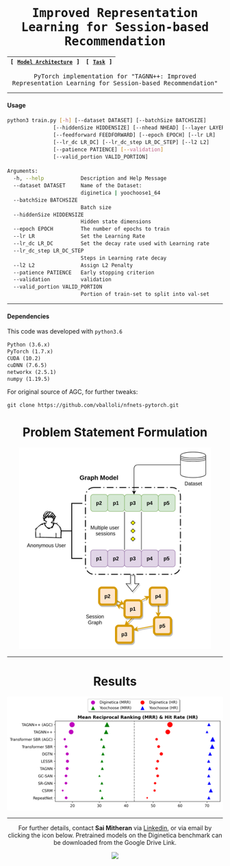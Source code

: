 
<div align="center">

<samp>
     
# Improved Representation Learning for Session-based Recommendation

    

| **[ [```Model Architecture```](<assets/TAGNN++.png>) ]** | **[ [```Task```](<assets/SBR_Task.png>) ]** 
|:-------------------:|:-------------------:|

  PyTorch implementation for "TAGNN++: Improved Representation Learning for Session-based Recommendation"
 

---
   
</div>  
     
#### Usage     
     
```bash
python3 train.py [-h] [--dataset DATASET] [--batchSize BATCHSIZE]
               [--hiddenSize HIDDENSIZE] [--nhead NHEAD] [--layer LAYER]
               [--feedforward FEEDFORWARD] [--epoch EPOCH] [--lr LR]
               [--lr_dc LR_DC] [--lr_dc_step LR_DC_STEP] [--l2 L2]
               [--patience PATIENCE] [--validation] 
               [--valid_portion VALID_PORTION]

Arguments:
  -h, --help            Description and Help Message
  --dataset DATASET     Name of the Dataset:
                        diginetica | yoochoose1_64
  --batchSize BATCHSIZE
                        Batch size
  --hiddenSize HIDDENSIZE
                        Hidden state dimensions
  --epoch EPOCH         The number of epochs to train
  --lr LR               Set the Learning Rate
  --lr_dc LR_DC         Set the decay rate used with Learning rate
  --lr_dc_step LR_DC_STEP
                        Steps in Learning rate decay
  --l2 L2               Assign L2 Penalty
  --patience PATIENCE   Early stopping criterion
  --validation          validation
  --valid_portion VALID_PORTION
                        Portion of train-set to split into val-set
```     
---     
     
#### Dependencies

   
     
This code was developed with ```python3.6```
```
Python (3.6.x)
PyTorch (1.7.x)
CUDA (10.2)
cuDNN (7.6.5)
networkx (2.5.1)
numpy (1.19.5)     
```
For original source of AGC, for further tweaks:
     
```
git clone https://github.com/vballoli/nfnets-pytorch.git   
```        
     
<div align="center">
     
# Problem Statement Formulation

<img src="assets/SBR_Task.png" width="450">
  
---     
     
# Results

<img src="assets/Results_plot.png" width="600">
  
---
     
For further details, contact **Sai Mitheran** via [Linkedin](https://www.linkedin.com/in/sai-mitheran-4b9422187/), or via email by clicking the icon below. Pretrained models on the Diginetica benchmark can be downloaded from the Google Drive Link.    

<a href="mailto:saimitheran06@gmail.com?"><img src="https://img.shields.io/badge/gmail-%23DD0031.svg?&style=for-the-badge&logo=gmail&logoColor=white"/></a>     
     
  </samp>  
  
  
  
  </div>  
